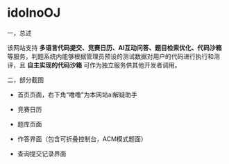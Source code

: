 # idolnoOJ
一，总述

  该网站支持 **多语言代码提交、竞赛日历、AI互动问答、题目检索优化、代码沙箱**等服务，判题系统内能够根据管理员预设的测试数据对用户的代码进行执行和测评，且 **自主实现的代码沙箱** 可作为独立服务供其他开发者调用。

二，部分截图

- 首页页面，右下角“噜噜”为本网站ai解疑助手


- 竞赛日历


- 题库页面


- 作答界面（包含可折叠控制台，ACM模式题面）




- 查询提交记录界面
